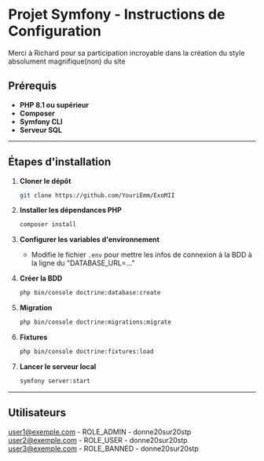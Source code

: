 # Projet Symfony - Instructions de Configuration

Merci à Richard pour sa participation incroyable dans la création du style absolument magnifique(non) du site

## Prérequis

- **PHP 8.1 ou supérieur**
- **Composer**
- **Symfony CLI**
- **Serveur SQL**

---

## Étapes d'installation

1. **Cloner le dépôt**
   ```bash
   git clone https://github.com/YouriEmm/ExoMII
   ```

2. **Installer les dépendances PHP**
   ```bash
   composer install
   ```

3. **Configurer les variables d'environnement**
   - Modifie le fichier `.env` pour mettre les infos de connexion à la BDD à la ligne du  "DATABASE_URL=..."

4. **Créer la BDD**
   ```bash
   php bin/console doctrine:database:create
   ```

5. **Migration**
   ```bash
   php bin/console doctrine:migrations:migrate
   ```

6. **Fixtures**
   ```bash
   php bin/console doctrine:fixtures:load
   ```

7. **Lancer le serveur local**
     ```bash
     symfony server:start
     ```
---

## Utilisateurs

user1@exemple.com - ROLE_ADMIN - donne20sur20stp
user2@exemple.com - ROLE_USER - donne20sur20stp
user3@exemple.com - ROLE_BANNED - donne20sur20stp

